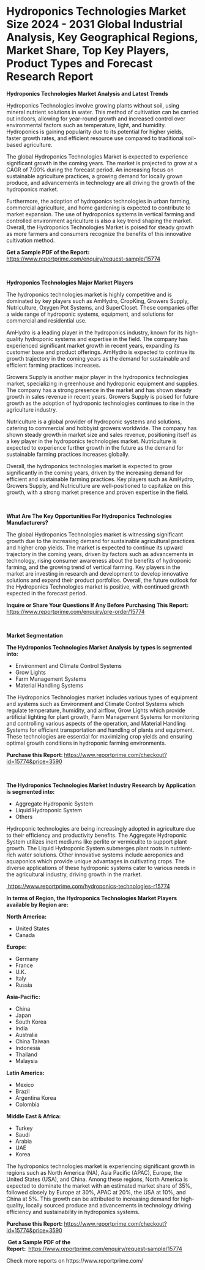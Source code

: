 <p><h1>Hydroponics Technologies Market Size 2024 - 2031 Global Industrial Analysis, Key Geographical Regions, Market Share, Top Key Players, Product Types and Forecast Research Report</h1></p><p><strong>Hydroponics Technologies Market Analysis and Latest Trends</strong></p>
<p><p>Hydroponics Technologies involve growing plants without soil, using mineral nutrient solutions in water. This method of cultivation can be carried out indoors, allowing for year-round growth and increased control over environmental factors such as temperature, light, and humidity. Hydroponics is gaining popularity due to its potential for higher yields, faster growth rates, and efficient resource use compared to traditional soil-based agriculture.</p><p>The global Hydroponics Technologies Market is expected to experience significant growth in the coming years. The market is projected to grow at a CAGR of 7.00% during the forecast period. An increasing focus on sustainable agriculture practices, a growing demand for locally grown produce, and advancements in technology are all driving the growth of the hydroponics market.</p><p>Furthermore, the adoption of hydroponics technologies in urban farming, commercial agriculture, and home gardening is expected to contribute to market expansion. The use of hydroponics systems in vertical farming and controlled environment agriculture is also a key trend shaping the market. Overall, the Hydroponics Technologies Market is poised for steady growth as more farmers and consumers recognize the benefits of this innovative cultivation method.</p></p>
<p><strong>Get a Sample PDF of the Report:&nbsp;</strong> <a href="https://www.reportprime.com/enquiry/request-sample/15774">https://www.reportprime.com/enquiry/request-sample/15774</a></p>
<p>&nbsp;</p>
<p><strong>Hydroponics Technologies Major Market Players</strong></p>
<p><p>The hydroponics technologies market is highly competitive and is dominated by key players such as AmHydro, CropKing, Growers Supply, Nutriculture, Oxygen Pot Systems, and SuperCloset. These companies offer a wide range of hydroponic systems, equipment, and solutions for commercial and residential use.</p><p>AmHydro is a leading player in the hydroponics industry, known for its high-quality hydroponic systems and expertise in the field. The company has experienced significant market growth in recent years, expanding its customer base and product offerings. AmHydro is expected to continue its growth trajectory in the coming years as the demand for sustainable and efficient farming practices increases.</p><p>Growers Supply is another major player in the hydroponics technologies market, specializing in greenhouse and hydroponic equipment and supplies. The company has a strong presence in the market and has shown steady growth in sales revenue in recent years. Growers Supply is poised for future growth as the adoption of hydroponic technologies continues to rise in the agriculture industry.</p><p>Nutriculture is a global provider of hydroponic systems and solutions, catering to commercial and hobbyist growers worldwide. The company has shown steady growth in market size and sales revenue, positioning itself as a key player in the hydroponics technologies market. Nutriculture is expected to experience further growth in the future as the demand for sustainable farming practices increases globally.</p><p>Overall, the hydroponics technologies market is expected to grow significantly in the coming years, driven by the increasing demand for efficient and sustainable farming practices. Key players such as AmHydro, Growers Supply, and Nutriculture are well-positioned to capitalize on this growth, with a strong market presence and proven expertise in the field.</p></p>
<p>&nbsp;</p>
<p><strong>What Are The Key Opportunities For Hydroponics Technologies Manufacturers?</strong></p>
<p><p>The global Hydroponics Technologies market is witnessing significant growth due to the increasing demand for sustainable agricultural practices and higher crop yields. The market is expected to continue its upward trajectory in the coming years, driven by factors such as advancements in technology, rising consumer awareness about the benefits of hydroponic farming, and the growing trend of vertical farming. Key players in the market are investing in research and development to develop innovative solutions and expand their product portfolios. Overall, the future outlook for the Hydroponics Technologies market is positive, with continued growth expected in the forecast period.</p></p>
<p><strong>Inquire or Share Your Questions If Any Before Purchasing This Report:</strong> <a href="https://www.reportprime.com/enquiry/pre-order/15774">https://www.reportprime.com/enquiry/pre-order/15774</a></p>
<p>&nbsp;</p>
<p><strong>Market Segmentation</strong></p>
<p><strong>The Hydroponics Technologies Market Analysis by types is segmented into:</strong></p>
<p><ul><li>Environment and Climate Control Systems</li><li>Grow Lights</li><li>Farm Management Systems</li><li>Material Handling Systems</li></ul></p>
<p><p>The Hydroponics Technologies market includes various types of equipment and systems such as Environment and Climate Control Systems which regulate temperature, humidity, and airflow, Grow Lights which provide artificial lighting for plant growth, Farm Management Systems for monitoring and controlling various aspects of the operation, and Material Handling Systems for efficient transportation and handling of plants and equipment. These technologies are essential for maximizing crop yields and ensuring optimal growth conditions in hydroponic farming environments.</p></p>
<p><strong>Purchase this Report:&nbsp;</strong><a href="https://www.reportprime.com/checkout?id=15774&price=3590">https://www.reportprime.com/checkout?id=15774&price=3590</a></p>
<p>&nbsp;</p>
<p><strong>The Hydroponics Technologies Market Industry Research by Application is segmented into:</strong></p>
<p><ul><li>Aggregate Hydroponic System</li><li>Liquid Hydroponic System</li><li>Others</li></ul></p>
<p><p>Hydroponic technologies are being increasingly adopted in agriculture due to their efficiency and productivity benefits. The Aggregate Hydroponic System utilizes inert mediums like perlite or vermiculite to support plant growth. The Liquid Hydroponic System submerges plant roots in nutrient-rich water solutions. Other innovative systems include aeroponics and aquaponics which provide unique advantages in cultivating crops. The diverse applications of these hydroponic systems cater to various needs in the agricultural industry, driving growth in the market.</p></p>
<p><a href="https://www.reportprime.com/hydroponics-technologies-r15774">&nbsp;https://www.reportprime.com/hydroponics-technologies-r15774</a></p>
<p><strong>In terms of Region, the Hydroponics Technologies Market Players available by Region are:</strong></p>
<p>
    <p> <strong> North America: </strong>
        <ul>
            <li>United States</li>
            <li>Canada</li>
        </ul>
        </p> 
    <p> <strong> Europe: </strong>
        <ul>
            <li>Germany</li>
            <li>France</li>
            <li>U.K.</li>
            <li>Italy</li>
            <li>Russia</li>
        </ul>
        </p> 
    <p> <strong> Asia-Pacific: </strong>
        <ul>
            <li>China</li>
            <li>Japan</li>
            <li>South Korea</li>
            <li>India</li>
            <li>Australia</li>
            <li>China Taiwan</li>
            <li>Indonesia</li>
            <li>Thailand</li>
            <li>Malaysia</li>
        </ul>
        </p> 
    <p> <strong> Latin America: </strong>
        <ul>
            <li>Mexico</li>
            <li>Brazil</li>
            <li>Argentina Korea</li>
            <li>Colombia</li>
        </ul>
        </p> 
    <p> <strong> Middle East & Africa: </strong>
        <ul>
            <li>Turkey</li>
            <li>Saudi</li>
            <li>Arabia</li>
            <li>UAE</li>
            <li>Korea</li>
        </ul>
    </p>
    </p>
<p><p>The hydroponics technologies market is experiencing significant growth in regions such as North America (NA), Asia Pacific (APAC), Europe, the United States (USA), and China. Among these regions, North America is expected to dominate the market with an estimated market share of 35%, followed closely by Europe at 30%, APAC at 20%, the USA at 10%, and China at 5%. This growth can be attributed to increasing demand for high-quality, locally sourced produce and advancements in technology driving efficiency and sustainability in hydroponics systems.</p></p>
<p><strong>Purchase this Report: </strong><a href="https://www.reportprime.com/checkout?id=15774&price=3590">https://www.reportprime.com/checkout?id=15774&price=3590</a></p>
<p>&nbsp;<strong>Get a Sample PDF of the Report:&nbsp;&nbsp;</strong><a href="https://www.reportprime.com/enquiry/request-sample/15774">https://www.reportprime.com/enquiry/request-sample/15774</a></p>
<p><strong></strong></p>
<p>Check more reports on https://www.reportprime.com/</p>